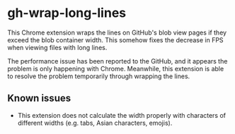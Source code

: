 gh-wrap-long-lines
===
This Chrome extension wraps the lines on GitHub's blob view pages if they exceed the blob container width. This somehow fixes the decrease in FPS when viewing files with long lines.

The performance issue has been reported to the GitHub, and it appears the problem is only happening with Chrome. Meanwhile, this extension is able to resolve the problem temporarily through wrapping the lines.

## Known issues
- This extension does not calculate the width properly with characters of different widths (e.g. tabs, Asian characters, emojis).
